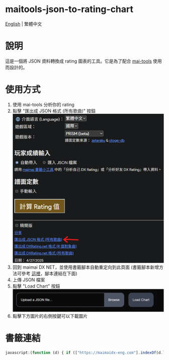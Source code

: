 # maitools-json-to-rating-chart

[English](README.md) | 繁體中文

# 說明
這是一個將 JSON 資料轉換成 rating 圖表的工具。它是為了配合 [mai-tools](https://github.com/myjian/mai-tools) 使用而設計的。

# 使用方式
1. 使用 mai-tools 分析你的 rating
2. 點擊 "匯出成 JSON 格式 (所有歌曲)" 按鈕
![Step2](/public/README_ASSETS/step2_tw.png)
3. 回到 maimai DX NET，並使用書籤腳本自動重定向到此頁面 (書籤腳本新增方法可參考 [這裡](https://myjian.github.io/mai-tools/#howto)，腳本連結在下面)
4. 上傳 JSON 檔案
5. 點擊 "Load Chart" 按鈕
![Step3-4](public/README_ASSETS/step_4_5_en.png)
6. 點擊下方圖片的右側按鍵可以下載圖片

# 書籤連結

```js
javascript:(function (d) { if (["https://maimaidx-eng.com"].indexOf(d.location.origin) >= 0) { var s = d.createElement("script"); s.src = "https://chart.minecraftpeayer.me/scripts/bookmark.js?t=" + Math.floor(Date.now() / 60000); d.body.append(s); } })(document)
```